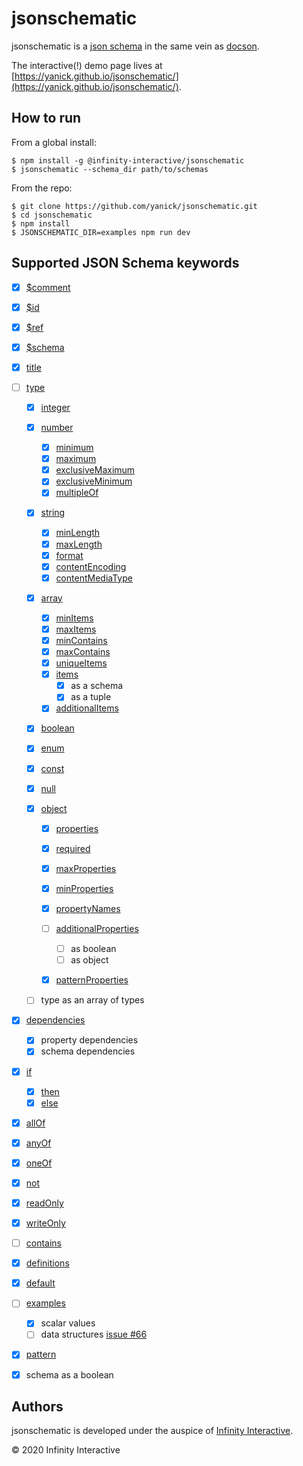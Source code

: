 # jsonschematic

jsonschematic is a [json schema][] in the same vein as
[docson][].

The interactive(!) demo page lives at [https://yanick.github.io/jsonschematic/](https://yanick.github.io/jsonschematic/).

## How to run

From a global install:

    $ npm install -g @infinity-interactive/jsonschematic
    $ jsonschematic --schema_dir path/to/schemas

From the repo:

    $ git clone https://github.com/yanick/jsonschematic.git
    $ cd jsonschematic
    $ npm install
    $ JSONSCHEMATIC_DIR=examples npm run dev

## Supported JSON Schema keywords

- [x] [\$comment](https://yanick.github.io/jsonschematic/#$comment)
- [x] [\$id](https://yanick.github.io/jsonschematic/#$id)
- [x] [\$ref](https://yanick.github.io/jsonschematic/#$ref)
- [x] [\$schema](https://yanick.github.io/jsonschematic/#$schema)

- [x] [title](https://yanick.github.io/jsonschematic/#title)

- [ ] [type](https://yanick.github.io/jsonschematic/#type)

  - [x] [integer](https://yanick.github.io/jsonschematic/#integer)

  - [x] [number](https://yanick.github.io/jsonschematic/#number)

    - [x] [minimum](https://yanick.github.io/jsonschematic/#minimum)
    - [x] [maximum](https://yanick.github.io/jsonschematic/#maximum)
    - [x] [exclusiveMaximum](https://yanick.github.io/jsonschematic/#exclusiveMaximum)
    - [x] [exclusiveMinimum](https://yanick.github.io/jsonschematic/#exclusiveMinimum)
    - [x] [multipleOf](https://yanick.github.io/jsonschematic/#multipleOf)

  - [x] [string](https://yanick.github.io/jsonschematic/#string)

    - [x] [minLength](https://yanick.github.io/jsonschematic/#minLength)
    - [x] [maxLength](https://yanick.github.io/jsonschematic/#maxLength)
    - [x] [format](https://yanick.github.io/jsonschematic/#format)
    - [x] [contentEncoding](https://yanick.github.io/jsonschematic/#contentEncoding)
    - [x] [contentMediaType](https://yanick.github.io/jsonschematic/#contentMediaType)

  - [x] [array](https://yanick.github.io/jsonschematic/#array)

    - [x] [minItems](https://yanick.github.io/jsonschematic/#minItems)
    - [x] [maxItems](https://yanick.github.io/jsonschematic/#maxItems)
    - [x] [minContains](https://yanick.github.io/jsonschematic/#minContains)
    - [x] [maxContains](https://yanick.github.io/jsonschematic/#maxContains)
    - [x] [uniqueItems](https://yanick.github.io/jsonschematic/#uniqueItems)
    - [x] [items](https://yanick.github.io/jsonschematic/#items)
        - [x] as a schema
        - [x] as a tuple
    - [x] [additionalItems](https://yanick.github.io/jsonschematic/#additionalItems)

  - [x] [boolean](https://yanick.github.io/jsonschematic/#boolean)

  - [x] [enum](https://yanick.github.io/jsonschematic/#enum)
  - [x] [const](https://yanick.github.io/jsonschematic/#const)

  - [x] [null](https://yanick.github.io/jsonschematic/#null)

  - [x] [object](https://yanick.github.io/jsonschematic/#object)
    - [x] [properties](https://yanick.github.io/jsonschematic/#properties)
    - [x] [required](https://yanick.github.io/jsonschematic/#required)
    - [x] [maxProperties](https://yanick.github.io/jsonschematic/#maxProperties)
    - [x] [minProperties](https://yanick.github.io/jsonschematic/#minProperties)
    - [x] [propertyNames](https://yanick.github.io/jsonschematic/#propertyNames)
    - [ ] [additionalProperties](https://yanick.github.io/jsonschematic/#additionalProperties)
        - [ ] as boolean
        - [ ] as object
    - [x] [patternProperties](https://yanick.github.io/jsonschematic/#patternProperties)


  - [ ] type as an array of types

- [x] [dependencies](https://yanick.github.io/jsonschematic/#dependencies)

  - [x] property dependencies
  - [x] schema dependencies

- [x] [if](https://yanick.github.io/jsonschematic/#if)

  - [x] [then](https://yanick.github.io/jsonschematic/#then)
  - [x] [else](https://yanick.github.io/jsonschematic/#else)

- [x] [allOf](https://yanick.github.io/jsonschematic/#allOf)
- [x] [anyOf](https://yanick.github.io/jsonschematic/#anyOf)
- [x] [oneOf](https://yanick.github.io/jsonschematic/#oneOf)
- [x] [not](https://yanick.github.io/jsonschematic/#not)

- [x] [readOnly](https://yanick.github.io/jsonschematic/#readOnly)
- [x] [writeOnly](https://yanick.github.io/jsonschematic/#writeOnly)

- [ ] [contains](https://yanick.github.io/jsonschematic/#contains)
- [x] [definitions](https://yanick.github.io/jsonschematic/#definitions)
- [x] [default](https://yanick.github.io/jsonschematic/#default)
- [ ] [examples](https://yanick.github.io/jsonschematic/#examples)
  - [x] scalar values
  - [ ] data structures [issue #66](https://github.com/yanick/jsonschematic/issues/66)
- [x] [pattern](https://yanick.github.io/jsonschematic/#pattern)
- [x] schema as a boolean

## Authors

jsonschematic is developed under the auspice of
[Infinity Interactive](https://www.iinteractive.com/).

© 2020 Infinity Interactive

[json schema]: https://json-schema.org
[docson]: https://github.com/lbovet/docson

